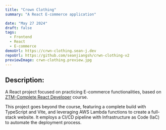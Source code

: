 ```yaml
---
title: "Crown Clothing"
summary: "A React E-commerce application"

date: "May 27 2024"
draft: false
tags:
  - Frontend
  - React
  - E-commerce
demoUrl: https://crwn-clothing.sean-j.dev
repoUrl: https://github.com/seanjiangsh/crwn-clothing-v2
previewImage: crwn-clothing.preview.jpg
---
```


## Description:

A React project focused on practicing E-commerce functionalities, based on [ZTM-Complete React Developer](https://zerotomastery.io/courses/learn-react/) course.

This project goes beyond the course, featuring a complete build with TypeScript and Vite, and leveraging AWS Lambda functions to create a full-stack website. It employs a CI/CD pipeline with Infrastructure as Code (IaC) to automate the deployment process.
